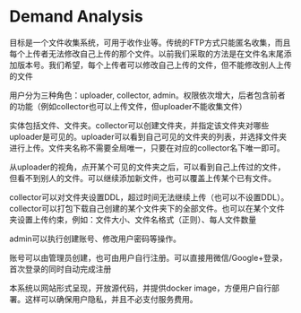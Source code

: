 # Demand Analysis

目标是一个文件收集系统，可用于收作业等。传统的FTP方式只能匿名收集，而且每个上传者无法修改自己上传的那个文件。以前我们采取的方法是在文件名末尾添加版本号。我们希望，每个上传者可以修改自己上传的文件，但不能修改别人上传的文件

用户分为三种角色：uploader, collector, admin。权限依次增大，后者包含前者的功能（例如collector也可以上传文件，但uploader不能收集文件）

实体包括文件、文件夹。collector可以创建文件夹，并指定该文件夹对哪些uploader是可见的。uploader可以看到自己可见的文件夹的列表，并选择文件夹进行上传。文件夹名称不需要全局唯一，只要在对应的collector名下唯一即可。

从uploader的视角，点开某个可见的文件夹之后，可以看到自己上传过的文件，但看不到别人的文件。可以继续添加新文件，也可以覆盖上传某个已有文件。

collector可以对文件夹设置DDL，超过时间无法继续上传（也可以不设置DDL）。collector可以打包下载自己创建的某个文件夹下的全部文件。也可以在某个文件夹设置上传约束，例如：文件大小、文件名格式（正则）、每人文件数量

admin可以执行创建账号、修改用户密码等操作。

账号可以由管理员创建，也可由用户自行注册。可以直接用微信/Google+登录，首次登录的同时自动完成注册

本系统以网站形式呈现，开放源代码，并提供docker image，方便用户自行部署。这样可以确保用户隐私，并且不必支付服务费用。